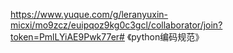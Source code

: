 https://www.yuque.com/g/leranyuxin-micxi/mo9zcz/euipqoz9kg0c3gcl/collaborator/join?token=PmlLYiAE9Pwk77er# 《python编码规范》